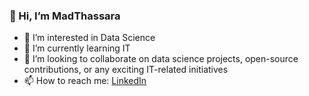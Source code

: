 ### 👋 Hi, I’m MadThassara

- 👀 I’m interested in Data Science
- 🌱 I’m currently learning IT
- 💞️ I’m looking to collaborate on data science projects, open-source contributions, or any exciting IT-related initiatives
- 📫 How to reach me: [LinkedIn](www.linkedin.com/in/madush-thassara)


<!---
thassara is a ✨ special ✨ repository because its `README.md` (this file) appears on your GitHub profile.
You can click the Preview link to take a look at your changes.
--->
